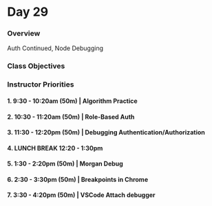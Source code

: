 # Day 29

### Overview
Auth Continued, Node Debugging

### Class Objectives

### Instructor Priorities

#### 1. 9:30 - 10:20am (50m) | Algorithm Practice

#### 2. 10:30 - 11:20am (50m) | Role-Based Auth

#### 3. 11:30 - 12:20pm (50m) | Debugging Authentication/Authorization

#### 4. LUNCH BREAK 12:20 - 1:30pm

#### 5. 1:30 - 2:20pm (50m) | Morgan Debug

#### 6. 2:30 - 3:30pm (50m) | Breakpoints in Chrome

#### 7. 3:30 - 4:20pm (50m) | VSCode Attach debugger
